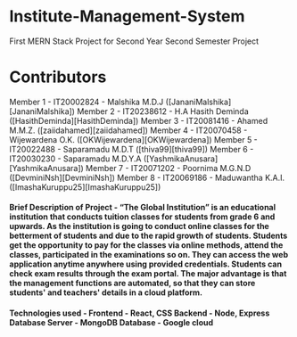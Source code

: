 # Institute-Management-System
First MERN Stack Project for Second Year Second Semester Project
# Contributors

Member 1 - IT20002824 - Malshika M.D.J ([JananiMalshika][JananiMalshika])
Member 2 - IT20238612 - H.A Hasith Deminda ([HasithDeminda][HasithDeminda])
Member 3 - IT20081416 - Ahamed M.M.Z. ([zaiidahamed][zaiidahamed])
Member 4 - IT20070458 - Wijewardena O.K. ([OKWijewardena][OKWijewardena])
Member 5 - IT20022488 - Saparamadu M.D.T ([thiva99][thiva99])
Member 6 - IT20030230 - Saparamadu M.D.Y.A ([YashmikaAnusara][YashmikaAnusara])
Member 7 - IT20071202 - Poornima M.G.N.D ([DevminiNsh][DevminiNsh])
Member 8 - IT20069186 - Maduwantha K.A.I. ([ImashaKuruppu25][ImashaKuruppu25])

#### Brief Description of Project - “The Global Institution” is an educational institution that conducts tuition classes for students from grade 6 and upwards. As the institution is going to conduct online classes for the betterment of students and due to the rapid growth of students. Students get the opportunity to pay for the classes via online methods, attend the classes, participated in the examinations so on. They can access the web application anytime anywhere using provided credentials. Students can check exam results through the exam portal. The major advantage is that the management functions are automated, so that they can store students' and teachers' details in a cloud platform.

#### Technologies used - Frontend - React, CSS  Backend - Node, Express  Database Server - MongoDB  Database - Google cloud
